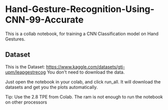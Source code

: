 # Hand-Gesture-Recognition-Using-CNN-99-Accurate
This is a collab notebook, for training a CNN Classification model on Hand Gestures.

## Dataset

This is the Dataset: https://www.kaggle.com/datasets/gti-upm/leapgestrecog
You don't need to download the data.


Just open the notebook in your colab, and click run_all. It will download the datasets and get you the plots automatically. 

Tip: Use the 2.8 TPE from Colab. The ram is not enough to run the notebook on other processors
